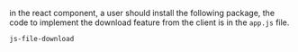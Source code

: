 in the react component, a user should install the following package, the code to implement the download feature from the client is in the `app.js` file.

```bash
js-file-download
```